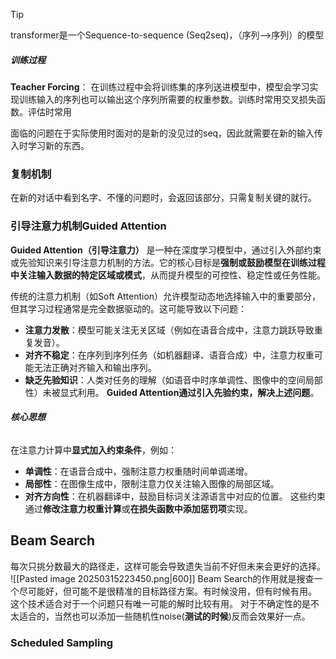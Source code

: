 > [!tip]
> transformer是一个Sequence-to-sequence (Seq2seq)，（序列-->序列）的模型
##### **训练过程** 
**Teacher Forcing**：
在训练过程中会将训练集的序列送进模型中，模型会学习实现训练输入的序列也可以输出这个序列所需要的权重参数。训练时常用交叉损失函数。评估时常用

面临的问题在于实际使用时面对的是新的没见过的seq，因此就需要在新的输入传入时学习新的东西。

### 复制机制
在新的对话中看到名字、不懂的问题时，会返回该部分，只需复制关键的就行。

### 引导注意力机制Guided Attention
**Guided Attention（引导注意力）** 是一种在深度学习模型中，通过引入外部约束或先验知识来引导注意力机制的方法。它的核心目标是**强制或鼓励模型在训练过程中关注输入数据的特定区域或模式**，从而提升模型的可控性、稳定性或任务性能。

传统的注意力机制（如Soft Attention）允许模型动态地选择输入中的重要部分，但其学习过程通常是完全数据驱动的。这可能导致以下问题：
- **注意力发散**：模型可能关注无关区域（例如在语音合成中，注意力跳跃导致重复发音）。
- **对齐不稳定**：在序列到序列任务（如机器翻译、语音合成）中，注意力权重可能无法正确对齐输入和输出序列。
- **缺乏先验知识**：人类对任务的理解（如语音中时序单调性、图像中的空间局部性）未被显式利用。
**Guided Attention通过引入先验约束，解决上述问题**。

###### **核心思想**
在注意力计算中**显式加入约束条件**，例如：
- **单调性**：在语音合成中，强制注意力权重随时间单调递增。
- **局部性**：在图像生成中，限制注意力仅关注输入图像的局部区域。
- **对齐方向性**：在机器翻译中，鼓励目标词关注源语言中对应的位置。
这些约束通过**修改注意力权重计算**或**在损失函数中添加惩罚项**实现。

## Beam Search
每次只挑分数最大的路径走，这样可能会导致遗失当前不好但未来会更好的选择。
![[Pasted image 20250315223450.png|600]]
Beam Search的作用就是搜查一个尽可能好，但可能不是很精准的目标路径方案。有时候没用，但有时候有用。
这个技术适合对于一个问题只有唯一可能的解时比较有用。
对于不确定性的是不太适合的，当然也可以添加一些随机性noise(**测试的时候**)反而会效果好一点。


###  Scheduled Sampling

